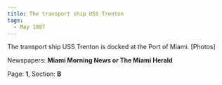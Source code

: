 ```yaml
---  
title: The transport ship USS Trenton  
tags:  
  - May 1997  
---  
```

  
The transport ship USS Trenton is docked at the Port of Miami. [Photos]  
  
Newspapers: **Miami Morning News or The Miami Herald**  
  
Page: **1**, Section: **B** 
